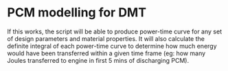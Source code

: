 # PCM modelling for DMT

If this works, the script will be able to produce power-time curve for any set of design parameters and material properties. It will also calculate the definite integral of each power-time curve to determine how much energy would have been transferred within a given time frame (eg: how many Joules transferred to engine in first 5 mins of discharging PCM).
